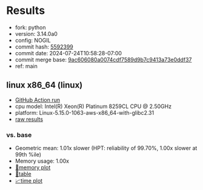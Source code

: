 # Results

- fork: python
- version: 3.14.0a0
- config: NOGIL
- commit hash: [5592399](https://github.com/python/cpython/commit/5592399)
- commit date: 2024-07-24T10:58:28-07:00
- commit merge base: [9ac606080a0074cdf7589d9b7c9413a73e0ddf37](https://github.com/python/cpython/commit/9ac606080a0074cdf7589d9b7c9413a73e0ddf37)
- ref: main

## linux x86_64 (linux)

- [GitHub Action run](https://github.com/facebookexperimental/free-threading-benchmarking/actions/runs/10084468262)
- cpu model: Intel(R) Xeon(R) Platinum 8259CL CPU @ 2.50GHz
- platform: Linux-5.15.0-1063-aws-x86_64-with-glibc2.31
- [raw results](bm-20240724-linux-x86_64-python-main-3.14.0a0-5592399.json)

### vs. base

- Geometric mean: 1.01x slower (HPT: reliability of 99.70%, 1.00x slower at 99th %ile)
- Memory usage: 1.00x
- [🧠memory plot](bm-20240724-linux-x86_64-python-main-3.14.0a0-5592399-vs-base-mem.svg)
- [📄table](bm-20240724-linux-x86_64-python-main-3.14.0a0-5592399-vs-base.md)
- [📈time plot](bm-20240724-linux-x86_64-python-main-3.14.0a0-5592399-vs-base.svg)

